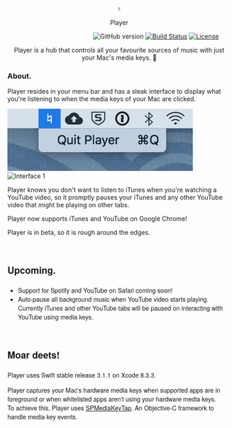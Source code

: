 <p align="center" size='200%'>♮</p>
<p align="center" size='100%'>Player</p>

&nbsp;&nbsp;&nbsp;&nbsp;&nbsp;&nbsp;&nbsp;&nbsp;&nbsp;&nbsp;&nbsp;&nbsp;&nbsp;&nbsp;&nbsp;&nbsp;&nbsp;&nbsp;&nbsp;&nbsp;&nbsp;&nbsp;&nbsp;&nbsp;&nbsp;&nbsp;&nbsp;&nbsp;&nbsp;&nbsp;&nbsp;&nbsp;&nbsp;&nbsp;&nbsp;&nbsp;&nbsp;&nbsp;&nbsp;&nbsp;&nbsp;&nbsp;&nbsp;&nbsp;&nbsp;&nbsp;&nbsp;&nbsp;
![GitHub version](https://img.shields.io/badge/version-0.2b-yellowgreen.svg)
[![Build Status](https://travis-ci.org/anfederico/Clairvoyant.svg?branch=master)](https://travis-ci.org/anfederico/Clairvoyant)
[![License](https://img.shields.io/badge/license-MIT%20License-brightgreen.svg)](https://opensource.org/licenses/MIT)

<p align="center" font-family='Helvetica Neue' font-size='1.5em'>Player is a hub that controls all your favourite sources of music with just your Mac's media keys. 🎉</p>

<h3 font-family='Helvetica Neue' font-size='1.5em'>About.</h3>

<p font-family='Helvetica Neue' font-size='1.5em'>Player resides in your menu bar and has a sleak interface to display what you're listening to when the media keys of your Mac are clicked.</p>
<img src="Assets/player2.jpg" alt="Menu Bar"/>
<img src="Assets/player1.jpg" alt="Interface 1"/>

<p font-family='Helvetica Neue' font-size='1.5em'>Player knows you don't want to listen to iTunes when you're watching a YouTube video, so it promptly pauses your iTunes and any other YouTube video that might be playing on other tabs.</p>

<p font-family='Helvetica Neue' font-size='1.5em'>Player now supports <span font-family='Helvetica Neue' font-size='1.5em'>iTunes</span> and <span font-family='Helvetica Neue' font-size='1.5em'>YouTube</span> on Google Chrome! </p>
<p font-family='Helvetica Neue' font-size='1.5em'>Player is in beta, so it is rough around the edges.</p>

<br/>
<h3 style="font-family:'Helvetica Neue';font-size:1.5em;">Upcoming.</h3>
<ul>
<li style="font-family:'Helvetica Neue';">Support for <span style="font-family:'Helvetica Neue';"> Spotify </span> and <span style="font-family:'Helvetica Neue';">YouTube on Safari</span> coming soon!</li>
<li style="font-family:'Helvetica Neue';">Auto-pause all background music when YouTube video starts playing. Currently iTunes and other YouTube tabs will be paused on interacting with YouTube using media keys.</li>
</ul>
<br/>

<h3 style="font-family:'Helvetica Neue';font-size:1.5em;">Moar deets!</h3>
<p style="font-family:'Helvetica Neue';">Player uses Swift stable release 3.1.1 on Xcode 8.3.3.</p>
<p style="font-family:'Helvetica Neue';">Player captures your Mac's hardware media keys when supported apps  are in foreground or when whitelisted apps aren't using your hardware media keys.
<br/>
To achieve this, Player uses <a href="https://github.com/nevyn/SPMediaKeyTap">SPMediaKeyTap</a>. An Objective-C framework to handle media key events.
</p>